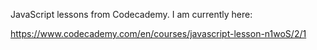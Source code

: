 JavaScript lessons from Codecademy.
I am currently here:

https://www.codecademy.com/en/courses/javascript-lesson-n1woS/2/1
